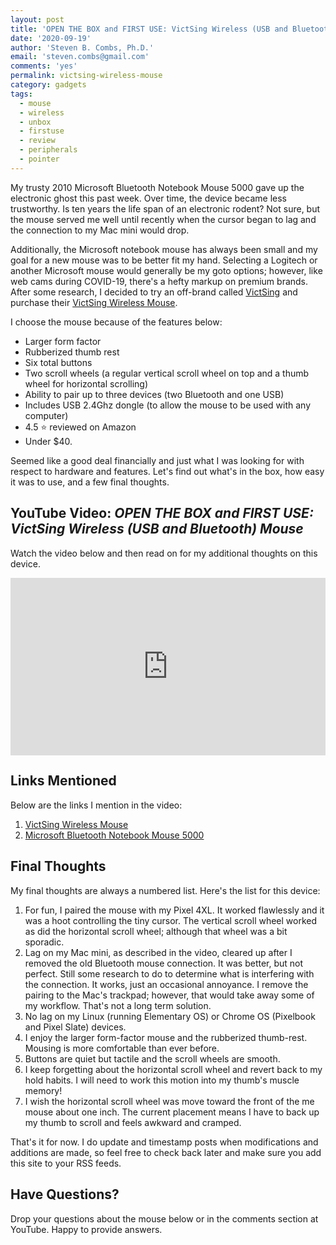 ```yaml
---
layout: post
title: 'OPEN THE BOX and FIRST USE: VictSing Wireless (USB and Bluetooth) Mouse'
date: '2020-09-19'
author: 'Steven B. Combs, Ph.D.'
email: 'steven.combs@gmail.com'
comments: 'yes'
permalink: victsing-wireless-mouse
category: gadgets
tags:
  - mouse
  - wireless
  - unbox
  - firstuse
  - review
  - peripherals
  - pointer
---
```


My trusty 2010 Microsoft Bluetooth Notebook Mouse 5000 gave up the electronic ghost this past week. Over time, the device became less trustworthy. Is ten years the life span of an electronic rodent? Not sure, but the mouse served me well until recently when the cursor began to lag and the connection to my Mac mini would drop.

Additionally, the Microsoft notebook mouse has always been small and my goal for a new mouse was to be better fit my hand. Selecting a Logitech or another Microsoft mouse would generally be my goto options; however, like web cams during COVID-19, there's a hefty markup on premium brands. After some research, I decided to try an off-brand called [VictSing](https://www.victsing.com/) and purchase their [VictSing Wireless Mouse](https://amzn.to/3mDnPNt).

I choose the mouse because of the features below:

* Larger form factor
* Rubberized thumb rest
* Six total buttons
* Two scroll wheels (a regular vertical scroll wheel on top and a thumb wheel for horizontal scrolling)
* Ability to pair up to three devices (two Bluetooth and one USB)
* Includes USB 2.4Ghz dongle (to allow the mouse to be used with any computer)
* 4.5 ⭐ reviewed on Amazon
* Under $40.

Seemed like a good deal financially and just what I was looking for with respect to hardware and features. Let's find out what's in the box, how easy it was to use, and a few final thoughts.

## YouTube Video: _OPEN THE BOX and FIRST USE: VictSing Wireless (USB and Bluetooth) Mouse_

Watch the video below and then read on for my additional thoughts on this device.

<div style="position:relative;padding-top:56.25%;"><p><iframe src="https://www.youtube.com/embed/G9llLJZb1J0" frameborder="0" allowfullscreen="true" mozallowfullscreen="true" webkitallowfullscreen="true" style="position:absolute;top:0;left:0;width:100%;height:100%;"></iframe></p></div>

## Links Mentioned

Below are the links I mention in the video:

1. [VictSing Wireless Mouse](https://amzn.to/3mDnPNt)
2. [Microsoft Bluetooth Notebook Mouse 5000](https://amzn.to/33DzQtO)

## Final Thoughts

My final thoughts are always a numbered list. Here's the list for this device:

1. For fun, I paired the mouse with my Pixel 4XL. It worked flawlessly and it was a hoot controlling the tiny cursor. The vertical scroll wheel worked as did the horizontal scroll wheel; although that wheel was a bit sporadic.
2. Lag on my Mac mini, as described in the video, cleared up after I removed the old Bluetooth mouse connection. It was better, but not perfect. Still some research to do to determine what is interfering with the connection. It works, just an occasional annoyance. I remove the pairing to the Mac's trackpad; however, that would take away some of my workflow. That's not a long term solution.
3. No lag on my Linux (running Elementary OS) or Chrome OS (Pixelbook and Pixel Slate) devices.
4. I enjoy the larger form-factor mouse and the rubberized thumb-rest. Mousing is more comfortable than ever before.
5. Buttons are quiet but tactile and the scroll wheels are smooth.
6. I keep forgetting about the horizontal scroll wheel and revert back to my hold habits. I will need to work this motion into my thumb's muscle memory!
7. I wish the horizontal scroll wheel was move toward the front of the me mouse about one inch. The current placement means I have to back up my thumb to scroll and feels awkward and cramped.

That's it for now. I do update and timestamp posts when modifications and additions are made, so feel free to check back later and make sure you add this site to your RSS feeds.

## Have Questions?

Drop your questions about the mouse below or in the comments section at YouTube. Happy to provide answers.
